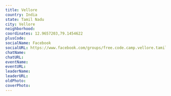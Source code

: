 ```yaml
---
title: Vellore
country: India
state: Tamil Nadu
city: Vellore
neighborhood: 
coordinates: 12.9657203,79.1454622
plusCode:
socialName: Facebook
socialURL: https://www.facebook.com/groups/free.code.camp.vellore.tamilnadu
chatName:
chatURL:
eventName:
eventURL:
leaderName:
leaderURL:
oldPhoto: 
coverPhoto:
---
```

